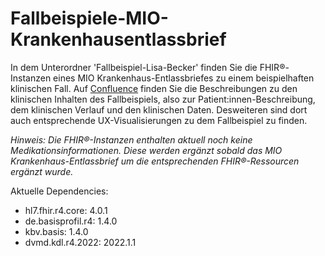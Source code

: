 # Fallbeispiele-MIO-Krankenhausentlassbrief

In dem Unterordner 'Fallbeispiel-Lisa-Becker' finden Sie die FHIR®-Instanzen eines MIO Krankenhaus-Entlassbriefes zu einem beispielhaften klinischen Fall. Auf [Confluence](https://mio.kbv.de/display/KHE1X0X0/Fallbeispiel+und+UX-Visualisierungen) finden Sie die Beschreibungen zu den klinischen Inhalten des Fallbeispiels, also zur Patient:innen-Beschreibung, dem klinischen Verlauf und den klinischen Daten. Desweiteren sind dort auch entsprechende UX-Visualisierungen zu dem Fallbeispiel zu finden.

*Hinweis: Die FHIR®-Instanzen enthalten aktuell noch keine Medikationsinformationen. Diese werden ergänzt sobald das MIO Krankenhaus-Entlassbrief um die entsprechenden FHIR®-Ressourcen ergänzt wurde.*

Aktuelle Dependencies:

- hl7.fhir.r4.core: 4.0.1
- de.basisprofil.r4: 1.4.0 
- kbv.basis: 1.4.0 
- dvmd.kdl.r4.2022: 2022.1.1
